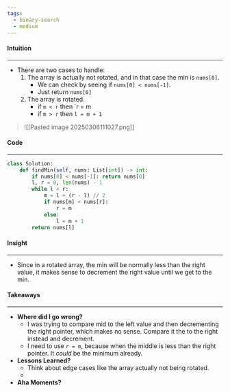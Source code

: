 ```yaml
---
tags:
  - binary-search
  - medium
---
```

#### Intuition
---
- There are two cases to handle:
	1. The array is actually not rotated, and in that case the min is `nums[0]`.
		- We can check by seeing if `nums[0] < nums[-1]`.
		- Just return `nums[0]`
	2. The array is rotated.
		- if `m < r` then `r = m
		- if `m > r` then `l = m + 1`

>![[Pasted image 20250306111027.png]]

#### Code
---

```python
class Solution:
    def findMin(self, nums: List[int]) -> int:
        if nums[0] < nums[-1]: return nums[0]
        l, r = 0, len(nums) - 1
        while l < r:
            m = l + (r - l) // 2
            if nums[m] < nums[r]:
                r = m
            else:
                l = m + 1
        return nums[l]
```

#### Insight
---
- Since in a rotated array, the min will be normally less than the right value, it makes sense to decrement the right value until we get to the min.

#### Takeaways
---
- **Where did I go wrong?**
	- I was trying to compare mid to the left value and then decrementing the right pointer, which makes no sense. Compare it the to the right instead and decrement.
	- I need to use `r = m`, because when the middle is less than the right pointer. It _could_ be the minimum already.
- **Lessons Learned?**
	- Think about edge cases like the array actually not being rotated.
	- 
- **Aha Moments?**